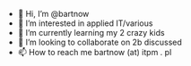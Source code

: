 - 👋 Hi, I’m @bartnow
- 👀 I’m interested in applied IT/various
- 🌱 I’m currently learning my 2 crazy kids
- 💞️ I’m looking to collaborate on 2b discussed
- 📫 How to reach me bartnow (at) itpm . pl

<!---
bartnow/bartnow is a ✨ special ✨ repository because its `README.md` (this file) appears on your GitHub profile.
You can click the Preview link to take a look at your changes.
--->
